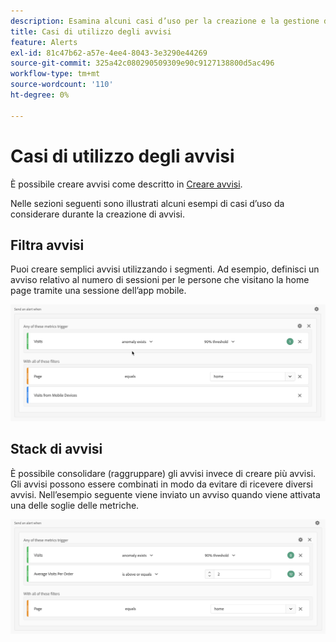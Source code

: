 ```yaml
---
description: Esamina alcuni casi d’uso per la creazione e la gestione degli avvisi.
title: Casi di utilizzo degli avvisi
feature: Alerts
exl-id: 81c47b62-a57e-4ee4-8043-3e3290e44269
source-git-commit: 325a42c080290509309e90c9127138800d5ac496
workflow-type: tm+mt
source-wordcount: '110'
ht-degree: 0%

---
```


# Casi di utilizzo degli avvisi

È possibile creare avvisi come descritto in [Creare avvisi](alert-builder.md).

Nelle sezioni seguenti sono illustrati alcuni esempi di casi d’uso da considerare durante la creazione di avvisi.

## Filtra avvisi

Puoi creare semplici avvisi utilizzando i segmenti. Ad esempio, definisci un avviso relativo al numero di sessioni per le persone che visitano la home page tramite una sessione dell’app mobile.


![](assets/alerts-example1.png)



## Stack di avvisi

È possibile consolidare (raggruppare) gli avvisi invece di creare più avvisi. Gli avvisi possono essere combinati in modo da evitare di ricevere diversi avvisi. Nell’esempio seguente viene inviato un avviso quando viene attivata una delle soglie delle metriche.

![](assets/alerts-example2.png)

